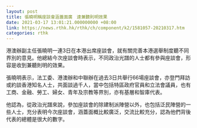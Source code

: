 ```yaml
---
layout: post
title: 張曉明稱座談會涵蓋面廣　達兼聽則明效果
date: 2021-03-17 13:01:21.000000000 +08:00
link: https://news.rthk.hk/rthk/ch/component/k2/1581057-20210317.htm
categories: rthk
---
```


港澳辦副主任張曉明一連3日在本港出席座談會，就有關完善本港選舉制度聽不同界別的意見。他總結今次座談會時表示，不同政治光譜的人士都有參與座談會，形容是收到兼聽則明的效果。

張曉明表示，法工委、港澳辦和中聯辦在過去3日共舉行66場座談會，亦登門拜訪或約談香港知名人士，共面談過千人，當中包括特區政府官員和立法會議員，也有工商、金融、勞工、婦女、青年及宗教等界別，亦有基層和智庫代表。

他認為，從政治光譜來說，參加座談會的除建制派陣營以外，也包括泛民陣營的一些人士，充分表明今次座談會，涵蓋面概比較廣泛，交流比較充分，認為他們背後代表的總體是很大的數字。
